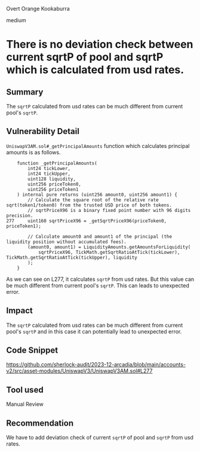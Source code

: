 Overt Orange Kookaburra

medium

# There is no deviation check between current sqrtP of pool and sqrtP which is calculated from usd rates.

## Summary
The `sqrtP` calculated from usd rates can be much different from current pool's `sqrtP`.

## Vulnerability Detail
`UniswapV3AM.sol#_getPrincipalAmounts` function which calculates principal amounts is as follows.
```solidity
    function _getPrincipalAmounts(
        int24 tickLower,
        int24 tickUpper,
        uint128 liquidity,
        uint256 priceToken0,
        uint256 priceToken1
    ) internal pure returns (uint256 amount0, uint256 amount1) {
        // Calculate the square root of the relative rate sqrt(token1/token0) from the trusted USD price of both tokens.
        // sqrtPriceX96 is a binary fixed point number with 96 digits precision.
277     uint160 sqrtPriceX96 = _getSqrtPriceX96(priceToken0, priceToken1);

        // Calculate amount0 and amount1 of the principal (the liquidity position without accumulated fees).
        (amount0, amount1) = LiquidityAmounts.getAmountsForLiquidity(
            sqrtPriceX96, TickMath.getSqrtRatioAtTick(tickLower), TickMath.getSqrtRatioAtTick(tickUpper), liquidity
        );
    }
```
As we can see on L277, it calculates `sqrtP` from usd rates. But this value can be much different from current pool's `sqrtP`. This can leads to unexpected error.

## Impact
The `sqrtP` calculated from usd rates can be much different from current pool's `sqrtP` and in this case it can potentially lead to unexpected error.

## Code Snippet
https://github.com/sherlock-audit/2023-12-arcadia/blob/main/accounts-v2/src/asset-modules/UniswapV3/UniswapV3AM.sol#L277

## Tool used

Manual Review

## Recommendation
We have to add deviation check of current `sqrtP` of pool and `sqrtP` from usd rates.
